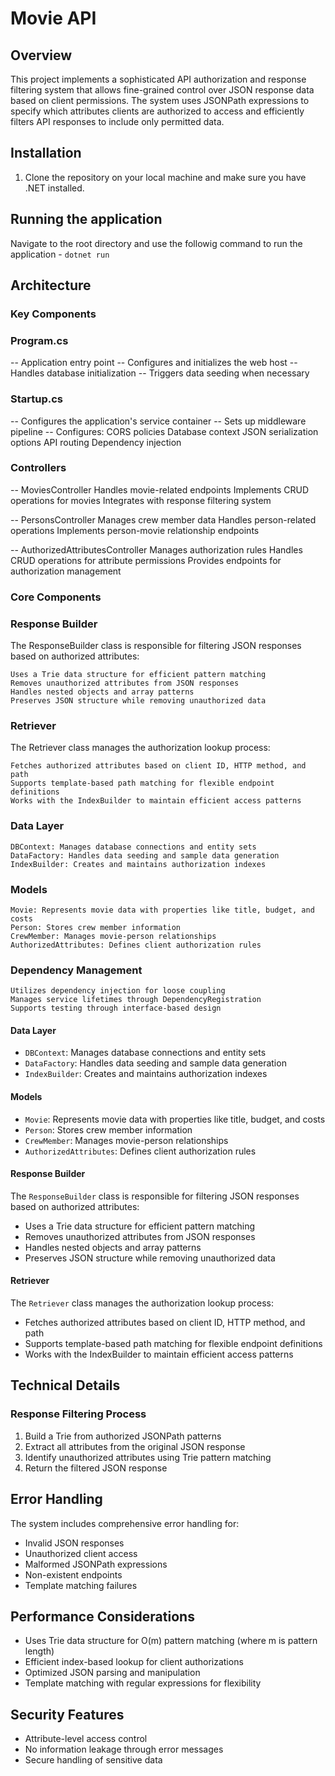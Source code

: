 # Movie API

## Overview
This project implements a sophisticated API authorization and response filtering system that allows fine-grained control over JSON response data based on client permissions. The system uses JSONPath expressions to specify which attributes clients are authorized to access and efficiently filters API responses to include only permitted data.

## Installation
1. Clone the repository on your local machine and make sure you have .NET installed.

## Running the application
Navigate to the root directory and use the followig command to run the application -
`dotnet run`

## Architecture

### Key Components

### Program.cs

-- Application entry point
-- Configures and initializes the web host
-- Handles database initialization
-- Triggers data seeding when necessary

### Startup.cs

-- Configures the application's service container
-- Sets up middleware pipeline
-- Configures:
    CORS policies
    Database context
    JSON serialization options
    API routing
    Dependency injection

### Controllers
-- MoviesController
    Handles movie-related endpoints
    Implements CRUD operations for movies
    Integrates with response filtering system

-- PersonsController
    Manages crew member data
    Handles person-related operations
    Implements person-movie relationship endpoints

-- AuthorizedAttributesController
    Manages authorization rules
    Handles CRUD operations for attribute permissions
    Provides endpoints for authorization management

### Core Components
### Response Builder
The ResponseBuilder class is responsible for filtering JSON responses based on authorized attributes:

    Uses a Trie data structure for efficient pattern matching
    Removes unauthorized attributes from JSON responses
    Handles nested objects and array patterns
    Preserves JSON structure while removing unauthorized data

### Retriever
The Retriever class manages the authorization lookup process:

    Fetches authorized attributes based on client ID, HTTP method, and path
    Supports template-based path matching for flexible endpoint definitions
    Works with the IndexBuilder to maintain efficient access patterns

### Data Layer

    DBContext: Manages database connections and entity sets
    DataFactory: Handles data seeding and sample data generation
    IndexBuilder: Creates and maintains authorization indexes

### Models

    Movie: Represents movie data with properties like title, budget, and costs
    Person: Stores crew member information
    CrewMember: Manages movie-person relationships
    AuthorizedAttributes: Defines client authorization rules

### Dependency Management

    Utilizes dependency injection for loose coupling
    Manages service lifetimes through DependencyRegistration
    Supports testing through interface-based design

#### Data Layer
- `DBContext`: Manages database connections and entity sets
- `DataFactory`: Handles data seeding and sample data generation
- `IndexBuilder`: Creates and maintains authorization indexes

#### Models
- `Movie`: Represents movie data with properties like title, budget, and costs
- `Person`: Stores crew member information
- `CrewMember`: Manages movie-person relationships
- `AuthorizedAttributes`: Defines client authorization rules

#### Response Builder
The `ResponseBuilder` class is responsible for filtering JSON responses based on authorized attributes:
- Uses a Trie data structure for efficient pattern matching
- Removes unauthorized attributes from JSON responses
- Handles nested objects and array patterns
- Preserves JSON structure while removing unauthorized data

#### Retriever
The `Retriever` class manages the authorization lookup process:
- Fetches authorized attributes based on client ID, HTTP method, and path
- Supports template-based path matching for flexible endpoint definitions
- Works with the IndexBuilder to maintain efficient access patterns


## Technical Details

### Response Filtering Process
1. Build a Trie from authorized JSONPath patterns
2. Extract all attributes from the original JSON response
3. Identify unauthorized attributes using Trie pattern matching
4. Return the filtered JSON response

## Error Handling
The system includes comprehensive error handling for:
- Invalid JSON responses
- Unauthorized client access
- Malformed JSONPath expressions
- Non-existent endpoints
- Template matching failures

## Performance Considerations
- Uses Trie data structure for O(m) pattern matching (where m is pattern length)
- Efficient index-based lookup for client authorizations
- Optimized JSON parsing and manipulation
- Template matching with regular expressions for flexibility

## Security Features
- Attribute-level access control
- No information leakage through error messages
- Secure handling of sensitive data


